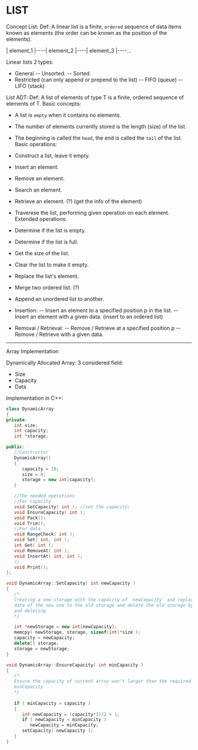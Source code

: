 LIST
=====


Concept
List:
Def: A linear list is a finite, `ordered` sequence of data items known as
elements (the order can be known as the position of the elements).

   | element_1 |----| element_2 |----| element_3 |----...

Linear lists
2 types:
   - General
      -- Unsorted.
      -- Sorted.
   - Restricted (can only append or prepend to the list)
      -- FIFO (queue) <first in first out> 
      -- LIFO (stack) <last in first out>

List ADT:
Def: A list of elements of type T is a finite, ordered sequence of elements of
T.
Basic concepts:
   - A list is `empty` when it contains no elements.
   - The number of elements currently stored is the length (size) of the list.
   - The beginning is called the `head`, the end is called the `tail` of the
     list.
Basic operations:
   - Construct a list, leave it empty.
   - Insert an element.
   - Remove an element.
   - Search an element.
   - Retrieve an element. (?) (get the info of the element)
   - Traverese the list, performing given operation on each element.
Extended operations:
   - Determine if the list is empty.
   - Determine if the list is full.
   - Get the size of the list.
   - Clear the list to make it empty.
   - Replace the list's element.
   - Merge two ordered list. (?)
   - Append an unordered list to another.

   - Insertion:
      -- Insert an element to a specified position p in the list.
      -- Insert an element with a given data. (insert to an ordered list)
   - Removal / Retrieval:
      -- Remove / Retrieve at a specified position p 
      -- Remove / Retrieve with a given data.

--------------------

Array Implementation

Dynamically Allocated Array:
3 considered field: 
   - Size
   - Capacity
   - Data

Implementation in C++:
```C++
class DynamicArray 
{
private:
   int size;
   int capacity;
   int *storage;

public:
   //Constructor
   DynamicArray() 
   {
      capacity = 10;
      size = 0;
      storage = new int[capacity];
   }

   //The needed operations 
   //For capacity
   void SetCapacity( int ); //set the capacity;
   void EnsureCapacity( int ); 
   void Pack(); 
   void Trim();
   //For data
   void RangeCheck( int );
   void Set( int, int );
   int Get( int );
   void RemoveAt( int );
   void InsertAt( int, int );
   //
   void Print();
};

void DynamicArray::SetCapacity( int newCapacity )
{
   /*
   Creating a new storage with the capacity of `newCapacity` and replace the
   data of the new one to the old storage and delete the old storage by copying
   and deleting
   */

   int *newStorage = new int[newCapacity];
   memcpy( newStorage, storage, sizeof(int)*size );
   capacity = newCapacity;
   delete[] storage;
   storage = newStorage;
}

void DynamicArray::EnsureCapacity( int minCapacity )
{
   /*
   Ensure the capacity of current array won't larger than the required
   minCapacity
   */
   
   if ( minCapacity > capacity )
   {
      int newCapacity = (capacity*3)/2 + 1;
      if ( newCapacity < minCapacity )
         newCapacity = minCapacity;
      setCapacity( newCapacity );
   }
}


```
